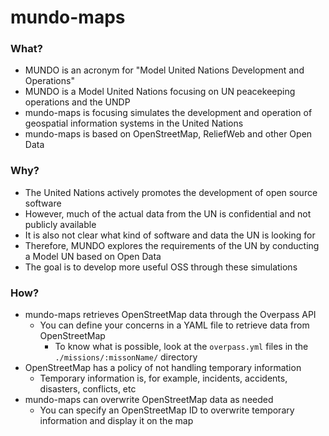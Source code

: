 # mundo-maps

### What?

- MUNDO is an acronym for "Model United Nations Development and Operations"
- MUNDO is a Model United Nations focusing on UN peacekeeping operations and the UNDP
- mundo-maps is focusing simulates the development and operation of geospatial information systems in the United Nations
- mundo-maps is based on OpenStreetMap, ReliefWeb and other Open Data

### Why?

- The United Nations actively promotes the development of open source software
- However, much of the actual data from the UN is confidential and not publicly available
- It is also not clear what kind of software and data the UN is looking for
- Therefore, MUNDO explores the requirements of the UN by conducting a Model UN based on Open Data
- The goal is to develop more useful OSS through these simulations

### How?

- mundo-maps retrieves OpenStreetMap data through the Overpass API
  - You can define your concerns in a YAML file to retrieve data from OpenStreetMap
    - To know what is possible, look at the `overpass.yml` files in the `./missions/:missonName/` directory
- OpenStreetMap has a policy of not handling temporary information
  - Temporary information is, for example, incidents, accidents, disasters, conflicts, etc
- mundo-maps can overwrite OpenStreetMap data as needed
  - You can specify an OpenStreetMap ID to overwrite temporary information and display it on the map
